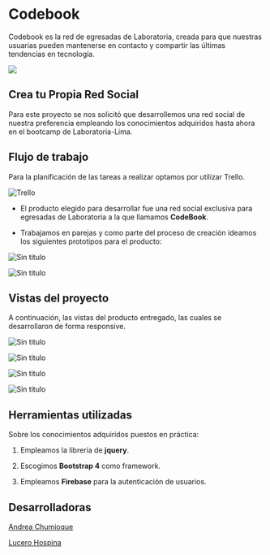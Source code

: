 # Codebook

Codebook es la red de egresadas de Laboratoria, creada para que nuestras usuarias pueden mantenerse en contacto y compartir las últimas tendencias en tecnología.

![](https://fotos.subefotos.com/f48e4f6cc38f78c57f5dcbf38e6cee26o.png)

## Crea tu Propia Red Social

Para este proyecto se nos solicitó que desarrollemos una red social de nuestra preferencia empleando los conocimientos adquiridos hasta ahora en el bootcamp de Laboratoria-Lima.

## Flujo de trabajo

Para la planificación de las tareas a realizar optamos por utilizar Trello.

![Trello](assets/docs/trello-plan.png)

* El producto elegido para desarrollar fue una red social exclusiva para egresadas de Laboratoria a la que llamamos **CodeBook**.

* Trabajamos en parejas y como parte del proceso de creación ideamos los siguientes prototipos para el producto:

![Sin titulo](assets/docs/sketch1.jpg)

![Sin titulo](assets/docs/sketch2.jpg)

## Vistas del proyecto

A continuación, las vistas del producto entregado, las cuales se desarrollaron de forma responsive.

![Sin titulo](assets/docs/splash-mobile.png)

![Sin titulo](assets/docs/login-view.JPG)

![Sin titulo](assets/docs/home-desktop.png)

![Sin titulo](assets/docs/profile-mobile.png)

## Herramientas utilizadas

Sobre los conocimientos adquiridos puestos en práctica:

1. Empleamos la librería de **jquery**.

2. Escogimos **Bootstrap 4** como framework.

3. Empleamos **Firebase** para la autenticación de usuarios.

## Desarrolladoras

[Andrea Chumioque](https://github.com/andreachumioque)

[Lucero Hospina](https://github.com/lucerohospina)
